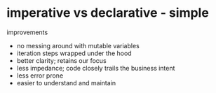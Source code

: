 # imperative vs declarative - simple

improvements
 - no messing around with mutable variables
 - iteration steps wrapped under the hood
 - better clarity; retains our focus
 - less impedance; code closely trails the business intent
 - less error prone
 - easier to understand and maintain

